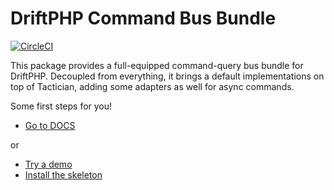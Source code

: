 # DriftPHP Command Bus Bundle

[![CircleCI](https://circleci.com/gh/driftphp/command-bus-bundle.svg?style=svg)](https://circleci.com/gh/driftphp/command-bus-bundle)

This package provides a full-equipped command-query bus bundle for DriftPHP.
Decoupled from everything, it brings a default implementations on top of
Tactician, adding some adapters as well for async commands.

Some first steps for you!

- [Go to DOCS](https://driftphp.io/#/?id=bus-bundle)

or

- [Try a demo](https://github.com/driftphp/demo)
- [Install the skeleton](https://github.com/driftphp/skeleton)